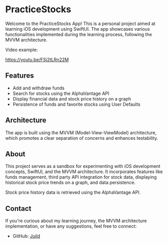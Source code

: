 # PracticeStocks

Welcome to the PracticeStocks App! This is a personal project aimed at learning iOS development using SwiftUI. The app showcases various functionalities implemented during the learning process, following the MVVM architecture.

Video example:

https://youtu.be/FSj2tLRn22M


## Features

- Add and withdraw funds
- Search for stocks using the AlphaVantage API
- Display financial data and stock price history on a graph
- Persistence of funds and favorite stocks using User Defaults

## Architecture

The app is built using the MVVM (Model-View-ViewModel) architecture, which promotes a clear separation of concerns and enhances testability.

## About

This project serves as a sandbox for experimenting with iOS development concepts, SwiftUI, and the MVVM architecture. It incorporates features like funds management, third party API integration for stock data, displaying historical stock price trends on a graph, and data persistence.

Stock price history data is retrieved using the AlphaVantage API.

## Contact

If you're curious about my learning journey, the MVVM architecture implementation, or have any suggestions, feel free to connect:

- GitHub: [Juild](https://github.com/Juild)
